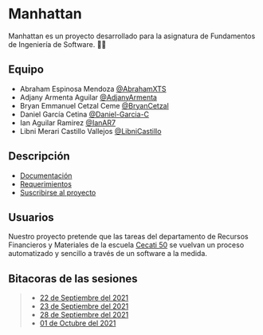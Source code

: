 # Manhattan
Manhattan es un proyecto desarrollado para la asignatura de Fundamentos de Ingeniería de Software. 👨‍💻

## Equipo

- Abraham Espinosa Mendoza [@AbrahamXTS](https://github.com/AbrahamXTS "Click Aquí")
- Adjany Armenta Aguilar [@AdjanyArmenta](https://github.com/AdjanyArmenta "Click Aquí")
- Bryan Emmanuel Cetzal Ceme [@BryanCetzal](https://github.com/BryanCetzal "Click Aquí")
- Daniel García Cetina [@Daniel-Garcia-C](https://github.com/Daniel-Garcia-C "Click Aquí")
- Ian Aguilar Ramirez [@IanAR7](https://github.com/IanAR7 "Click Aquí")
- Libni Merari Castillo Vallejos [@LibniCastillo](https://github.com/Libnicastillo "Click Aquí")

## Descripción

- [Documentación](./)
- [Requerimientos](./)
- [Suscribirse al proyecto](https://github.com/AbrahamXTS/Manhattan/subscription)

## Usuarios

Nuestro proyecto pretende que las tareas del departamento de Recursos Financieros y Materiales de la escuela [Cecati 50](https://www.facebook.com/Cecati50/ "Click Aquí") se vuelvan un proceso automatizado y sencillo a través de un software a la medida.

## Bitacoras de las sesiones

> - [22 de Septiembre del 2021](https://github.com/AbrahamXTS/Manhattan/blob/first-sprint/First-Sprint/Bitacoras/22%20sep%202021.md "Click Aquí")
> - [23 de Septiembre del 2021](https://github.com/AbrahamXTS/Manhattan/blob/first-sprint/First-Sprint/Bitacoras/23%20sep%202021.md "Click Aquí")
> - [28 de Septiembre del 2021](https://github.com/AbrahamXTS/Manhattan/blob/first-sprint/First-Sprint/Bitacoras/28%20sep%202021.md "Click Aquí")
> - [01 de Octubre del 2021](https://github.com/AbrahamXTS/Manhattan/blob/first-sprint/First-Sprint/Bitacoras/28%20sep%202021.md "Click Aquí")
